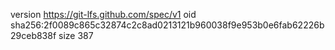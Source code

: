 version https://git-lfs.github.com/spec/v1
oid sha256:2f0089c865c32874c2c8ad0213121b960038f9e953b0e6fab62226b29ceb838f
size 387
